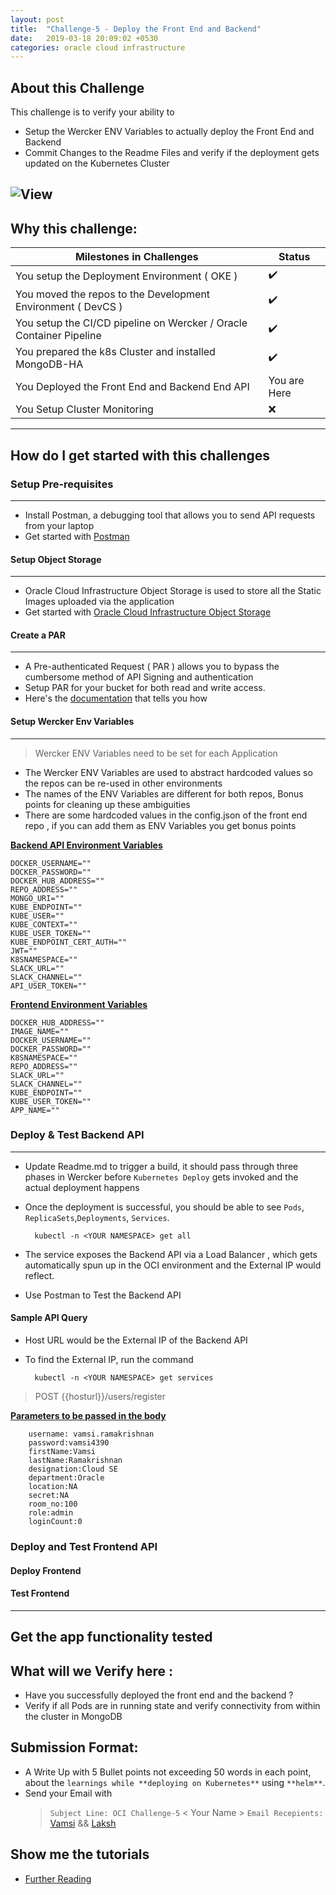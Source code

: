 ```yaml
---
layout: post
title:  "Challenge-5 - Deploy the Front End and Backend"
date:   2019-03-18 20:09:02 +0530
categories: oracle cloud infrastructure
---
```


About this Challenge
---

This challenge is to verify your ability to 
* Setup the Wercker ENV Variables to actually deploy the Front End and Backend
* Commit Changes to the Readme Files and verify if the deployment gets updated on the Kubernetes Cluster
<!--more-->
![View](https://storage.googleapis.com/cdn.thenewstack.io/media/2017/11/07751442-deployment.png)
---


## Why this challenge:

<table>
<thead>
	<tr>
		<th>Milestones in Challenges</th>
		<th>Status</th>
	</tr>
</thead>
<tbody>
	<tr>
		<td>You setup the Deployment Environment ( OKE )</td>
		<td> ✔️ </td>
	</tr>
	<tr>
		<td>You moved the repos to the Development Environment ( DevCS )</td>
		<td> ✔️ </td>
	</tr>
	<tr>
		<td>You setup the CI/CD pipeline on Wercker / Oracle Container Pipeline</td>
		<td> ✔️ </td>
	</tr>
	<tr>
		<td>You prepared the k8s Cluster and installed MongoDB-HA</td>
		<td> ✔️ </td>
	</tr>
	<tr>
		<td>You Deployed the Front End and Backend End API</td>
		<td> You are Here</td>
	</tr>
	<tr>
		<td>You Setup Cluster Monitoring</td>
		<td>❌</td>
	</tr>
</tbody>
</table>

-------------------------

## How do I get started with this challenges
### Setup Pre-requisites
----
* Install Postman, a debugging tool that allows you to send API requests from your laptop
* Get started with [Postman](https://www.getpostman.com/downloads/) 

#### Setup Object Storage
----
* Oracle Cloud Infrastructure Object Storage is used to store all the Static Images uploaded via the application
* Get started with [Oracle Cloud Infrastructure Object Storage](https://docs.cloud.oracle.com/iaas/Content/Object/Concepts/objectstorageoverview.htm)


#### Create a PAR 
----
* A Pre-authenticated Request ( PAR ) allows you to bypass the cumbersome method of API Signing and authentication 
* Setup PAR for your bucket for both read and write access.
* Here's the [documentation](https://docs.cloud.oracle.com/iaas/Content/Object/Tasks/usingpreauthenticatedrequests.htm) that tells you how


#### Setup Wercker Env Variables
----
> Wercker ENV Variables need to be set for each Application

* The Wercker ENV Variables are used to abstract hardcoded values so the repos can be re-used in other environments
* The names of the ENV Variables are different for both repos, Bonus points for cleaning up these ambiguities
* There are some hardcoded values in the config.json of the front end repo , if you can add them as ENV Variables you get bonus points

<u>**Backend API Environment Variables**</u>

	DOCKER_USERNAME="" 
	DOCKER_PASSWORD="" 
	DOCKER_HUB_ADDRESS="" 
	REPO_ADDRESS=""
	MONGO_URI=""
	KUBE_ENDPOINT=""
	KUBE_USER=""
	KUBE_CONTEXT=""
	KUBE_USER_TOKEN=""
	KUBE_ENDPOINT_CERT_AUTH=""
	JWT=""
	K8SNAMESPACE=""
	SLACK_URL=""
	SLACK_CHANNEL=""
	API_USER_TOKEN=""

<u>**Frontend Environment Variables**</u>

    DOCKER_HUB_ADDRESS=""
    IMAGE_NAME=""
    DOCKER_USERNAME=""
    DOCKER_PASSWORD=""
    K8SNAMESPACE=""
    REPO_ADDRESS=""
    SLACK_URL=""
    SLACK_CHANNEL=""
    KUBE_ENDPOINT=""
    KUBE_USER_TOKEN=""
    APP_NAME=""

### Deploy & Test Backend API
------
* Update Readme.md to trigger a build, it should pass through three phases in Wercker before `Kubernetes Deploy` gets invoked and the actual deployment happens

* Once the deployment is successful, you should be able to see `Pods`, `ReplicaSets`,`Deployments`, `Services`. 

        kubectl -n <YOUR NAMESPACE> get all

* The service exposes the Backend API via a Load Balancer , which gets automatically spun up in the OCI environment and the External IP would reflect. 

* Use Postman to Test the Backend API

#### Sample API Query

* Host URL would be the External IP of the Backend API
* To find the External IP, run the command 
        
        kubectl -n <YOUR NAMESPACE> get services
        
> POST {{hosturl}}/users/register

**<u>Parameters to be passed in the body</u>**

        username: vamsi.ramakrishnan
        password:vamsi4390
        firstName:Vamsi
        lastName:Ramakrishnan
        designation:Cloud SE
        department:Oracle
        location:NA
        secret:NA
        room_no:100
        role:admin
        loginCount:0

### Deploy and Test Frontend API
#### Deploy Frontend 
#### Test Frontend 

----------------------

## Get the app functionality tested





## What will we Verify here : 
* Have you successfully deployed the front end and the backend ?
* Verify if all Pods are in running state and verify connectivity from within the cluster in MongoDB

## Submission Format: 
* A Write Up with 5 Bullet points not exceeding 50 words in each point, about the `learnings while **deploying on Kubernetes**` using `**helm**`. 
* Send your Email with 
  > `Subject Line: OCI Challenge-5` < Your Name > 
  > `Email Recepients:` [Vamsi](mailto:vamsi.ramakrishnan@oracle.com) && [Laksh](mailto:lakshmikanth.vasudevamurthy@oracle.com)

## Show me the tutorials 
* [Further Reading ](https://kubernetes.io/blog/2017/01/running-mongodb-on-kubernetes-with-statefulsets/)

